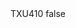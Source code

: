 <?xml version="1.0" encoding="UTF-8"?>
<CustomMetadata xmlns="http://soap.sforce.com/2006/04/metadata">
    <label>TXU410</label>
    <protected>false</protected>
</CustomMetadata>
